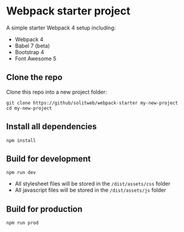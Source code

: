 # Webpack starter project
A simple starter Webpack 4 setup including:

* Webpack 4
* Babel 7 (beta)
* Bootstrap 4
* Font Awesome 5

## Clone the repo
Clone this repo into a new project folder:
```
git clone https://github/solitweb/webpack-starter my-new-project
cd my-new-project
```

## Install all dependencies
```
npm install
```

## Build for development
```
npm run dev
```

* All stylesheet files will be stored in the `/dist/assets/css` folder
* All javascript files will be stored in the `/dist/assets/js` folder

## Build for production
```
npm run prod
```